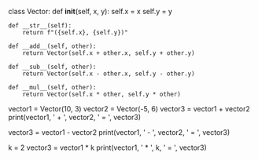 class Vector:
    def __init__(self, x, y):
        self.x = x 
        self.y = y

    def __str__(self):
        return f"({self.x}, {self.y})"

    def __add__(self, other):
        return Vector(self.x + other.x, self.y + other.y)

    def __sub__(self, other):
        return Vector(self.x - other.x, self.y - other.y)

    def __mul__(self, other):
        return Vector(self.x * other, self.y * other)

vector1 = Vector(10, 3)
vector2 = Vector(-5, 6)
vector3 = vector1 + vector2
print(vector1, ' + ', vector2, ' = ', vector3)

vector3 = vector1 - vector2
print(vector1, ' - ', vector2, ' = ', vector3)

k = 2
vector3 = vector1 * k
print(vector1, ' * ', k, ' = ', vector3)
